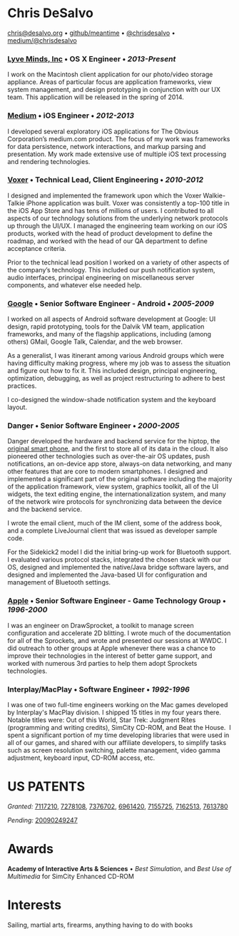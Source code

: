 # Chris DeSalvo
[chris@desalvo.org](mailto:chris@desalvo.org) • [github/meantime](http://github.com/meantime) • [@chrisdesalvo](http://twitter.com/chrisdesalvo) • [medium/@chrisdesalvo](https://medium.com/@chrisdesalvo)

### [Lyve Minds, Inc](http://lyveminds.com) • OS X Engineer • _2013-Present_
I work on the Macintosh client application for our photo/video storage appliance. Areas of particular focus are application frameworks, view system management, and design prototyping in conjunction with our UX team. This application will be released in the spring of 2014.

### [Medium](http://medium.com) • iOS Engineer • _2012-2013_
I developed several exploratory iOS applications for The Obvious Corporation’s medium.com product. The focus of my work was frameworks for data persistence, network interactions, and markup parsing and presentation. My work made extensive use of multiple iOS text processing and rendering technologies.

### [Voxer](http://voxer.com) • Technical Lead, Client Engineering • _2010-2012_
I designed and implemented the framework upon which the Voxer Walkie-Talkie iPhone application was built.  Voxer was consistently a top-100 title in the iOS App Store and has tens of millions of users. I contributed to all aspects of our technology solutions from the underlying network protocols up through the UI/UX. I managed the engineering team working on our iOS products, worked with the head of product development to define the roadmap, and worked with the head of our QA department to define acceptance criteria.

Prior to the technical lead position I worked on a variety of other aspects of the company’s technology. This included our push notification system, audio interfaces, principal engineering on miscellaneous server components, and whatever else needed help.

### [Google](http://www.google.com/mobile/android/) • Senior Software Engineer - Android • _2005-2009_
I worked on all aspects of Android software development at Google: UI design, rapid prototyping, tools for the Dalvik VM team, application frameworks, and many of the flagship applications, including (among others) GMail, Google Talk, Calendar, and the web browser.

As a generalist, I was itinerant among various Android groups which were having difficulty making progress, where my job was to assess the situation and figure out how to fix it. This included design, principal engineering, optimization, debugging, as well as project restructuring to adhere to best practices.

I co-designed the window-shade notification system and the keyboard layout.

### Danger • Senior Software Engineer  • _2000-2005_
Danger developed the hardware and backend service for the hiptop, the [original smart phone](https://medium.com/tech-talk/d823af31f7c), and the first to store all of its data in the cloud. It also pioneered other technologies such as over-the-air OS updates, push notifications, an on-device app store, always-on data networking, and many other features that are core to modern smartphones. I designed and implemented a significant part of the original software including the majority of the application framework, view system, graphics toolkit, all of the UI widgets, the text editing engine, the internationalization system, and many of the network wire protocols for synchronizing data between the device and the backend service.

I wrote the email client, much of the IM client, some of the address book, and a complete LiveJournal client that was issued as developer sample code.

For the Sidekick2 model I did the initial bring-up work for Bluetooth support. I evaluated various protocol stacks, integrated the chosen stack with our OS, designed and implemented the native/Java bridge software layers, and designed and implemented the Java-based UI for configuration and management of Bluetooth settings.

### [Apple](http://www.apple.com) • Senior Software Engineer - Game Technology Group • _1996-2000_
I was an engineer on DrawSprocket, a toolkit to manage screen configuration and accelerate 2D blitting. I wrote much of the documentation for all of the Sprockets, and wrote and presented our sessions at WWDC. I did outreach to other groups at Apple whenever there was a chance to improve their technologies in the interest of better game support, and worked with numerous 3rd parties to help them adopt Sprockets technologies.

### Interplay/MacPlay • Software Engineer  • _1992-1996_
I was one of two full-time engineers working on the Mac games developed by Interplay's MacPlay division. I shipped 15 titles in my four years there. Notable titles were: Out of this World, Star Trek: Judgment Rites (programming and writing credits), SimCity CD-ROM, and Beat the House.  I spent a significant portion of my time developing libraries that were used in all of our games, and shared with our affiliate developers, to simplify tasks such as screen resolution switching, palette management, video gamma adjustment, keyboard input, CD-ROM access, etc.

# US PATENTS
_Granted:_  [7117210](http://www.google.com/patents/US7117210), [7278108](http://www.google.com/patents/US7278108), [7376702](http://www.google.com/patents/US7376702), [6961420](http://www.google.com/patents/US6961420), [7155725](http://www.google.com/patents/US7155725), [7162513](http://www.google.com.mx/patents/US7162513), [7613780](http://www.google.com/patents/US7613780)

_Pending:_  [20090249247](http://www.google.com/patents/US20090249247)

# Awards
**Academy of Interactive Arts & Sciences** • _Best Simulation_, and _Best Use of Multimedia_ for SimCity Enhanced CD-ROM

# Interests
Sailing, martial arts, firearms, anything having to do with books
